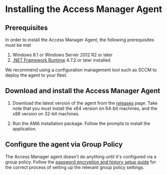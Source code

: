 # Installing the Access Manager Agent

## Prerequisites
In order to install the Access Manager Agent, the following prerequisites must be met
1. Windows 8.1 or Windows Server 2012 R2 or later 
2. [.NET Framework Runtime](https://dotnet.microsoft.com/download) 4.7.2 or later installed

We recommend using a configuration management tool such as SCCM to deploy the agent to your fleet. 

## Download and install the Access Manager Agent
1. Download the latest version of the agent from the [releases](https://github.com/lithnet/access-manager/releases/latest) page. Take note that you must install the x64 version on 64-bit machines, and the x86 version on 32-bit machines.

2. Run the AMA installation package. Follow the prompts to install the application.

## Configure the agent via Group Policy
The Access Manager agent doesn't do anything until it's configured via a group policy. Follow the [password encryption and history setup guide](/deploying_features/Setting-up-password-encryption-and-history) for the correct process of setting up the relevant group policy settings.
